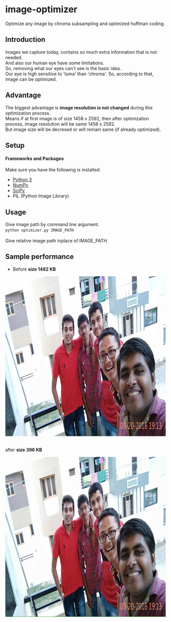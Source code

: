 # image-optimizer
Optimize any image by chroma subsampling and optimized huffman coding.<br/>

## Introduction
Images we capture today, contains so much extra information that is not needed. <br/>
And also our human eye have some limitations. <br/>
So, removing what our eyes can't see is the basic idea. <br/>
Our eye is high sensitive to 'luma' than 'chroma'. So, according to that, image can be optimized.<br/>

## Advantage
The biggest advantage is <b>image resolution is not changed</b> during this optimization process.<br/>
Means if at first image is of size 1458 x 2592, then after optimization process, image resolution will be same 1458 x 2592.<br/>
But image size will be decresed or will remain same (if already optimized).<br/>


## Setup
#### Frameworks and Packages
Make sure you have the following is installed:
 - [Python 3](https://www.python.org/)
 - [NumPy](http://www.numpy.org/)
 - [SciPy](https://www.scipy.org/)
 - PIL (Python Image Library)

## Usage
Give image path by command line argument.<br/>
`
python optimizer.py IMAGE_PATH
`
<br/><br/>
Give relative image path inplace of IMAGE_PATH

## Sample performance
 - Before <b>size 1482 KB</b><br/>
 <p align="center"><img src="imgs/m2.jpg" alt="befimg1" height="500"/></p>
 <br/>
 after <b>size 396 KB</b><br/>
 <p align="center"><img src="imgs/m2_opti_by_pkikani.jpg" alt="befimg1" height="500"/></p>
